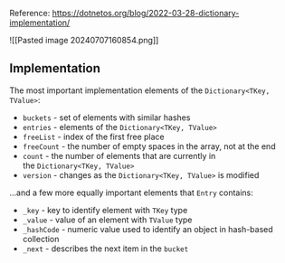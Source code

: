 Reference: https://dotnetos.org/blog/2022-03-28-dictionary-implementation/

![[Pasted image 20240707160854.png]]

## Implementation

The most important implementation elements of the `Dictionary<TKey, TValue>`:

- `buckets` - set of elements with similar hashes
- `entries` - elements of the `Dictionary<TKey, TValue>`
- `freeList` - index of the first free place
- `freeCount` - the number of empty spaces in the array, not at the end
- `count` - the number of elements that are currently in the `Dictionary<TKey, TValue>`
- `version` - changes as the `Dictionary<TKey, TValue>` is modified

…and a few more equally important elements that `Entry` contains:

- `_key` - key to identify element with `TKey` type
- `_value` - value of an element with `TValue` type
- `_hashCode` - numeric value used to identify an object in hash-based collection
- `_next` - describes the next item in the `bucket`